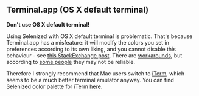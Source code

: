 Terminal.app (OS X default terminal)
------------------------------------

**Don't use OS X default terminal!**

Using Selenized with OS X default terminal is problematic. That's because
Terminal.app has a misfeature: it will modify the colors you set in preferences
according to its own liking, and you cannot disable this behaviour - see [this
StackExchange post](http://apple.stackexchange.com/q/29487/172274).  There are
[workarounds](http://apple.stackexchange.com/a/43679/172274), but according to
[some people](http://apple.stackexchange.com/a/216159/172274) they may not be
reliable.

Therefore I strongly recommend that Mac users switch to
[iTerm](http://www.iterm2.com/), which seems to be a much better terminal
emulator anyway. You can find Selenized color palette for iTerm
[here](../iterm/).

